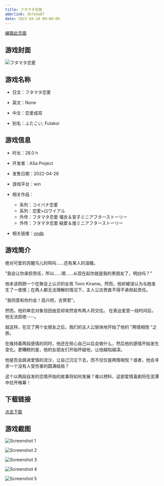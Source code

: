 ```yaml
---
title: フタマタ恋愛
abbrlink: 3b7e9a87
date: 2022-04-28 00:00:00
---
```

[编辑此页面](https://github.com/ACG-3/ADV3-source/blob/main/source/_posts/games/%E3%83%95%E3%82%BF%E3%83%9E%E3%82%BF%E6%81%8B%E6%84%9B.md)

## 游戏封面

![フタマタ恋愛](https%3A//pan.timero.xyz/onedrive/img_lib_001/%E3%83%95%E3%82%BF%E3%83%9E%E3%82%BF%E6%81%8B%E6%84%9B_cover.avif)


## 游戏名称

- 日文：フタマタ恋愛
- 英文：None
- 中文：恋爱成双

- 别名：ふたこい, Futakoi


## 游戏信息

- 时长：28.0 h
- 开发者：ASa Project
- 发售日期：2022-04-28
- 游戏平台：win
- 相关作品：
   - 系列：コイバナ恋愛
   - 系列：恋愛×ロワイアル
   - 外传：フタマタ恋愛 瑠衣＆宮子ミニアフターストーリー
   - 外传：フタマタ恋愛 結愛＆煌ミニアフターストーリー

- 相关链接：[vndb](https://vndb.org/v32811)


## 游戏简介

绝对可爱的苏醒鸟儿的鸣叫......还有某人的温暖。

"我会让你承担责任，所以......嗯......从现在起你就是我的男朋友了，明白吗？"

他本该照顾一个在聚会上认识的女孩 Toiro Kirame。然而，他却被误认为与她发生了一夜情；在两人都无法理解的情况下，主人公古贺直不得不承担起责任。

"我同意和你约会！高兴吧，古贺君"。

然而，他的单恋对象信田由亚却突然宣布两人将交往。
在表达爱意一段时间后，他无法拒绝----。

就这样，在交了两个女朋友之后，我们的主人公愉快地开始了他的 "两情相悦 "之旅。

在维持着两段感情的同时，他还在担心自己以后会做什么，然后他的感情开始发生变化。更糟糕的是，他的女朋友们开始怀疑他，让他越陷越深。

他是否会跳进爱情的流沙，让自己沉沦下去，而不仅仅是两情相悦？或者，他会寻求一个没有人受伤害的圆满结局？

这个以两段自发的恋情开始的故事将如何发展？难以预料，这部爱情喜剧将在泥潭中拉开帷幕！




## 下载链接

[点击下载](https://pan.timero.xyz/onedrive/adv_lib_001/%E3%83%95%E3%82%BF%E3%83%9E%E3%82%BF%E6%81%8B%E6%84%9B)


## 游戏截图


![Screenshot 1](https%3A//pan.timero.xyz/onedrive/img_lib_001/%E3%83%95%E3%82%BF%E3%83%9E%E3%82%BF%E6%81%8B%E6%84%9B_Screenshot_1.avif)

![Screenshot 2](https%3A//pan.timero.xyz/onedrive/img_lib_001/%E3%83%95%E3%82%BF%E3%83%9E%E3%82%BF%E6%81%8B%E6%84%9B_Screenshot_2.avif)

![Screenshot 3](https%3A//pan.timero.xyz/onedrive/img_lib_001/%E3%83%95%E3%82%BF%E3%83%9E%E3%82%BF%E6%81%8B%E6%84%9B_Screenshot_3.avif)

![Screenshot 4](https%3A//pan.timero.xyz/onedrive/img_lib_001/%E3%83%95%E3%82%BF%E3%83%9E%E3%82%BF%E6%81%8B%E6%84%9B_Screenshot_4.avif)

![Screenshot 5](https%3A//pan.timero.xyz/onedrive/img_lib_001/%E3%83%95%E3%82%BF%E3%83%9E%E3%82%BF%E6%81%8B%E6%84%9B_Screenshot_5.avif)

